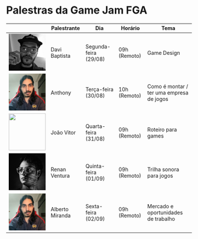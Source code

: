 # Palestras da Game Jam FGA 

|  | Palestrante | Dia | Horário | Tema |
| - | ----------- | --- | ------- | ---- |
| <img src="./assets/DaviBaptista.jpg" width="100" height = "100"> | Davi Baptista | Segunda-feira (29/08) | 09h (Remoto) | Game Design |
| <img src="./assets/AlbertoMiranda.png" width="100" height = "100"> | Anthony | Terça-feira (30/08) | 10h (Remoto) | Como é montar / ter uma empresa de jogos |
| <img src="./assets/joaovitor.png" width="100" height = "100"> | João Vitor | Quarta-feira (31/08) | 09h (Remoto) | Roteiro para games |
| <img src="./assets/RenanVentura.jpg" width="100" height = "100"> | Renan Ventura | Quinta-feira (01/09) | 09h (Remoto) | Trilha sonora para jogos |
| <img src="./assets/AlbertoMiranda.png" width="100" height = "100"> | Alberto Miranda | Sexta-feira (02/09) | 09h (Remoto) | Mercado e oportunidades de trabalho |
